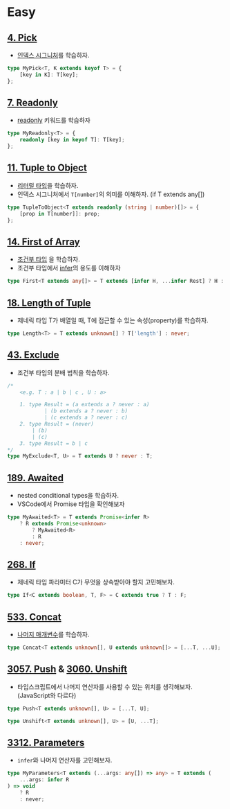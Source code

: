 # Easy

## [4. Pick](https://github.com/type-challenges/type-challenges/blob/main/questions/00004-easy-pick/README.md)

- [인덱스 시그니처](https://www.typescriptlang.org/docs/handbook/2/objects.html#index-signatures)를 학습하자. <detail> </detial>

```ts
type MyPick<T, K extends keyof T> = {
	[key in K]: T[key];
};
```

## [7. Readonly](https://github.com/type-challenges/type-challenges/blob/main/questions/00007-easy-readonly/README.md)

- [readonly](https://www.typescriptlang.org/docs/handbook/classes.html#readonly-modifier) 키워드를 학습하자

```ts
type MyReadonly<T> = {
	readonly [key in keyof T]: T[key];
};
```

## [11. Tuple to Object](https://github.com/type-challenges/type-challenges/blob/main/questions/00011-easy-tuple-to-object/README.md)

- [리터럴 타입](https://www.typescriptlang.org/docs/handbook/literal-types.html)을 학습하자.
- 인덱스 시그니처에서 `T[number]`의 의미를 이해하자. (if T extends any[])

```ts
type TupleToObject<T extends readonly (string | number)[]> = {
	[prop in T[number]]: prop;
};
```

## [14. First of Array](https://github.com/type-challenges/type-challenges/blob/main/questions/00014-easy-first/README.md)

- [조건부 타입](https://www.typescriptlang.org/docs/handbook/release-notes/typescript-2-8.html#conditional-types) 을 학습하자.
- 조건부 타입에서 [infer](https://www.typescriptlang.org/docs/handbook/release-notes/typescript-2-8.html#type-inference-in-conditional-types)의 용도를 이해하자

```ts
type First<T extends any[]> = T extends [infer H, ...infer Rest] ? H : never;
```

## [18. Length of Tuple](https://github.com/type-challenges/type-challenges/blob/main/questions/00018-easy-tuple-length/README.md)

- 제네릭 타입 T가 배열일 때, T에 접근할 수 있는 속성(property)를 학습하자.

```ts
type Length<T> = T extends unknown[] ? T['length'] : never;
```

## [43. Exclude](https://github.com/type-challenges/type-challenges/blob/main/questions/00043-easy-exclude/README.md)

- 조건부 타입의 분배 법칙을 학습하자.

```ts
/*
	<e.g. T : a | b | c , U : a>

	1. type Result = (a extends a ? never : a)
			| (b extends a ? never : b)
			| (c extends a ? never : c)
	2. type Result = (never)
		| (b)
		| (c)
	3. type Result = b | c
*/
type MyExclude<T, U> = T extends U ? never : T;
```

## [189. Awaited](https://github.com/type-challenges/type-challenges/blob/main/questions/00189-easy-awaited/README.md)

- nested conditional types을 학습하자.
- VSCode에서 Promise 타입을 확인해보자

```ts
type MyAwaited<T> = T extends Promise<infer R>
	? R extends Promise<unknown>
		? MyAwaited<R>
		: R
	: never;
```

## [268. If](https://github.com/type-challenges/type-challenges/blob/main/questions/00268-easy-if/README.md)

- 제네릭 타입 파라미터 C가 무엇을 상속받아야 할지 고민해보자.

```ts
type If<C extends boolean, T, F> = C extends true ? T : F;
```

## [533. Concat](https://github.com/type-challenges/type-challenges/blob/main/questions/00533-easy-concat/README.md)

- [나머지 매개변수](https://developer.mozilla.org/ko/docs/Web/JavaScript/Reference/Functions/rest_parameters)를 학습하자.

```ts
type Concat<T extends unknown[], U extends unknown[]> = [...T, ...U];
```

## [3057. Push](https://github.com/type-challenges/type-challenges/blob/main/questions/03057-easy-push/README.md) & [3060. Unshift](https://github.com/type-challenges/type-challenges/blob/main/questions/03060-easy-unshift/README.md)

- 타입스크립트에서 나머지 연산자를 사용할 수 있는 위치를 생각해보자. (JavaScript와 다르다)

```ts
type Push<T extends unknown[], U> = [...T, U];

type Unshift<T extends unknown[], U> = [U, ...T];
```

## [3312. Parameters](https://github.com/type-challenges/type-challenges/blob/main/questions/03312-easy-parameters/README.md)

- `infer`와 나머지 연산자를 고민해보자.

```ts
type MyParameters<T extends (...args: any[]) => any> = T extends (
	...args: infer R
) => void
	? R
	: never;
```
